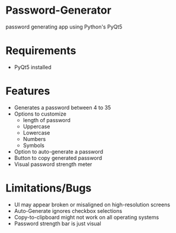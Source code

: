 # Password-Generator
password generating app using Python's PyQt5 
# Requirements
- PyQt5 installed
# Features 
- Generates a password between 4 to 35
- Options to customize
  - length of password
  - Uppercase
  - Lowercase
  - Numbers
  - Symbols
- Option to auto-generate a password
- Button to copy generated password
- Visual password strength meter 
# Limitations/Bugs 
- UI may appear broken or misaligned on high-resolution screens
- Auto-Generate ignores checkbox selections
- Copy-to-clipboard might not work on all operating systems
- Password strength bar is just visual
